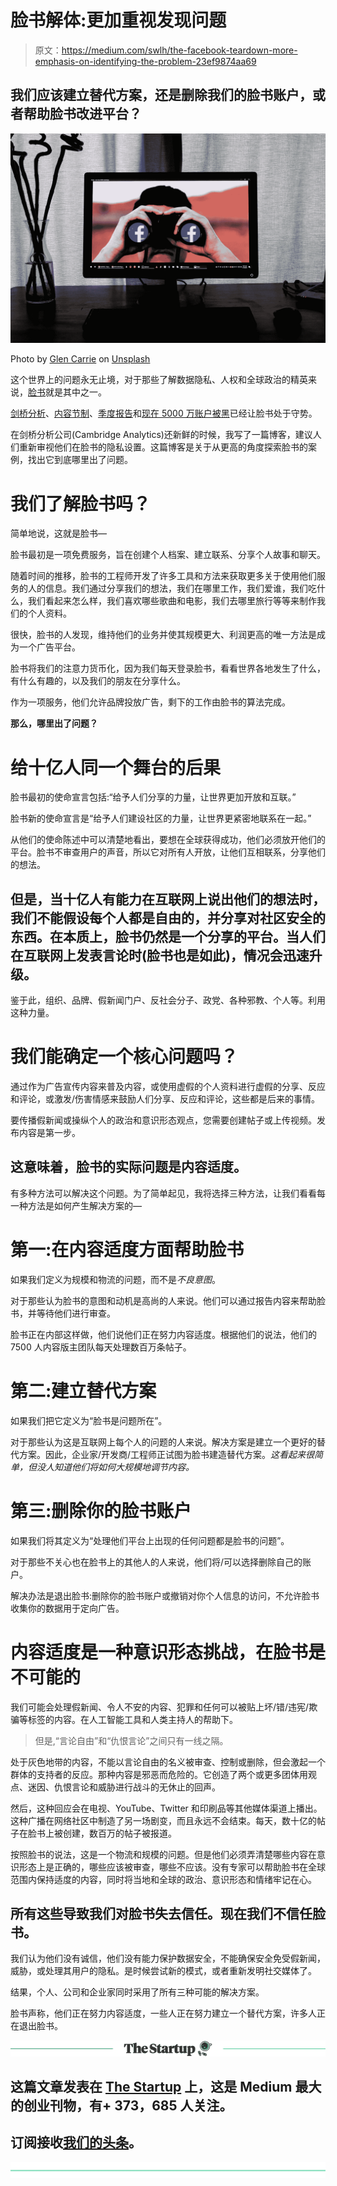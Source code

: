 # 脸书解体:更加重视发现问题

> 原文：<https://medium.com/swlh/the-facebook-teardown-more-emphasis-on-identifying-the-problem-23ef9874aa69>

## 我们应该建立替代方案，还是删除我们的脸书账户，或者帮助脸书改进平台？

![](img/98bae5060c2100535f1249000bc13661.png)

Photo by [Glen Carrie](https://unsplash.com/photos/ra4vJwxnvAo?utm_source=unsplash&utm_medium=referral&utm_content=creditCopyText) on [Unsplash](https://unsplash.com/search/photos/facebook?utm_source=unsplash&utm_medium=referral&utm_content=creditCopyText)

这个世界上的问题永无止境，对于那些了解数据隐私、人权和全球政治的精英来说，[脸书](https://facebook.com)就是其中之一。

[剑桥分析](https://www.theguardian.com/uk-news/cambridge-analytica)、[内容节制](https://motherboard.vice.com/en_us/article/xwk9zd/how-facebook-content-moderation-works)、[季度报告](https://www.cnbc.com/2018/07/25/facebook-earnings-q2-2018.html)和[现在 5000 万账户被黑](https://newsroom.fb.com/news/2018/09/security-update/#details)已经让脸书处于守势。

在剑桥分析公司(Cambridge Analytics)还新鲜的时候，我写了一篇博客，建议人们重新审视他们在脸书的隐私设置。这篇博客是关于从更高的角度探索脸书的案例，找出它到底哪里出了问题。

# 我们了解脸书吗？

简单地说，这就是脸书—

脸书最初是一项免费服务，旨在创建个人档案、建立联系、分享个人故事和聊天。

随着时间的推移，脸书的工程师开发了许多工具和方法来获取更多关于使用他们服务的人的信息。我们通过分享我们的想法，我们在哪里工作，我们爱谁，我们吃什么，我们看起来怎么样，我们喜欢哪些歌曲和电影，我们去哪里旅行等等来制作我们的个人资料。

很快，脸书的人发现，维持他们的业务并使其规模更大、利润更高的唯一方法是成为一个广告平台。

脸书将我们的注意力货币化，因为我们每天登录脸书，看看世界各地发生了什么，有什么有趣的，以及我们的朋友在分享什么。

作为一项服务，他们允许品牌投放广告，剩下的工作由脸书的算法完成。

**那么，哪里出了问题？**

# 给十亿人同一个舞台的后果

脸书最初的使命宣言包括:“给予人们分享的力量，让世界更加开放和互联。”

脸书新的使命宣言是“给予人们建设社区的力量，让世界更紧密地联系在一起。”

从他们的使命陈述中可以清楚地看出，要想在全球获得成功，他们必须放开他们的平台。脸书不审查用户的声音，所以它对所有人开放，让他们互相联系，分享他们的想法。

## 但是，当十亿人有能力在互联网上说出他们的想法时，我们不能假设每个人都是自由的，并分享对社区安全的东西。在本质上，脸书仍然是一个分享的平台。当人们在互联网上发表言论时(脸书也是如此)，情况会迅速升级。

鉴于此，组织、品牌、假新闻门户、反社会分子、政党、各种邪教、个人等。利用这种力量。

# 我们能确定一个核心问题吗？

通过作为广告宣传内容来普及内容，或使用虚假的个人资料进行虚假的分享、反应和评论，或激发/伤害情感来鼓励人们分享、反应和评论，这些都是后来的事情。

要传播假新闻或操纵个人的政治和意识形态观点，您需要创建帖子或上传视频。发布内容是第一步。

## 这意味着，脸书的实际问题是内容适度。

有多种方法可以解决这个问题。为了简单起见，我将选择三种方法，让我们看看每一种方法是如何产生解决方案的—

# 第一:在内容适度方面帮助脸书

如果我们定义为规模和物流的问题，而不是*不良意图*。

对于那些认为脸书的意图和动机是高尚的人来说。他们可以通过报告内容来帮助脸书，并等待他们进行审查。

脸书正在内部这样做，他们说他们正在努力内容适度。根据他们的说法，他们的 7500 人内容版主团队每天处理数百万条帖子。

# 第二:建立替代方案

如果我们把它定义为“脸书是问题所在”。

对于那些认为这是互联网上每个人的问题的人来说。解决方案是建立一个更好的替代方案。因此，企业家/开发商/工程师正试图为脸书建造替代方案。*这看起来很简单，但没人知道他们将如何大规模地调节内容。*

# 第三:删除你的脸书账户

如果我们将其定义为“处理他们平台上出现的任何问题都是脸书的问题”。

对于那些不关心也在脸书上的其他人的人来说，他们将/可以选择删除自己的账户。

解决办法是退出脸书:删除你的脸书账户或撤销对你个人信息的访问，不允许脸书收集你的数据用于定向广告。

# 内容适度是一种意识形态挑战，在脸书是不可能的

我们可能会处理假新闻、令人不安的内容、犯罪和任何可以被贴上坏/错/违宪/欺骗等标签的内容。在人工智能工具和人类主持人的帮助下。

> 但是,“言论自由”和“仇恨言论”之间只有一线之隔。

处于灰色地带的内容，不能以言论自由的名义被审查、控制或删除，但会激起一个群体的支持者的反应。那种内容是邪恶而危险的。它创造了两个或更多团体用观点、迷因、仇恨言论和威胁进行战斗的无休止的回声。

然后，这种回应会在电视、YouTube、Twitter 和印刷品等其他媒体渠道上播出。这种广播在网络社区中制造了另一场剧变，而且永远不会结束。每天，数十亿的帖子在脸书上被创建，数百万的帖子被报道。

按照脸书的说法，这是一个物流和规模的问题。但是他们必须弄清楚哪些内容在意识形态上是正确的，哪些应该被审查，哪些不应该。没有专家可以帮助脸书在全球范围内保持适度的内容，同时将当地和全球的政治、意识形态和情绪牢记在心。

## 所有这些导致我们对脸书失去信任。现在我们不信任脸书。

我们认为他们没有诚信，他们没有能力保护数据安全，不能确保安全免受假新闻，威胁，或处理其用户的隐私。是时候尝试新的模式，或者重新发明社交媒体了。

结果，个人、公司和企业家同时采用了所有三种可能的解决方案。

脸书声称，他们正在努力内容适度，一些人正在努力建立一个替代方案，许多人正在退出脸书。

[![](img/308a8d84fb9b2fab43d66c117fcc4bb4.png)](https://medium.com/swlh)

## 这篇文章发表在 [The Startup](https://medium.com/swlh) 上，这是 Medium 最大的创业刊物，有+ 373，685 人关注。

## 订阅接收[我们的头条](http://growthsupply.com/the-startup-newsletter/)。

[![](img/b0164736ea17a63403e660de5dedf91a.png)](https://medium.com/swlh)